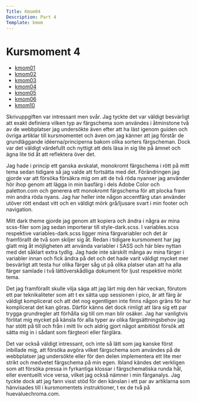```yaml
---
Title: Kmom04
Description: Part 4
Template: kmom
---
```


Kursmoment 4
==================

* [kmom01](kmom01)
* [kmom02](kmom02)
* [kmom03](kmom03)
* [kmom04](kmom04)
* [kmom05](kmom05)
* [kmom06](kmom06)
* [kmom10](kmom10)

Skrivuppgiften var intressant men svår. Jag tyckte det var väldigt besvärligt att exakt definiera vilken typ av färgschema som användes i åtminstone två av de webbplatser jag undersökte även efter att ha läst igenom guiden och övriga artiklar till kursmomentet och även om jag känner att jag förstår de grundläggande idéerna/principerna bakom olika sorters färgscheman. Dock var det väldigt värdefullt och nyttigt att dels läsa in sig lite på ämnet och ägna lite tid åt att reflektera över det.

Jag hade i princip ett ganska avskalat, monokromt färgschema i rött på mitt tema sedan tidigare så jag valde att fortsätta med det. Förändringen jag gjorde var att försöka försäkra mig om att de två röda nyanser jag använder hör ihop genom att lägga in min basfärg i dels Adobe Color och paletton.com och generera ett monokromt färgschema för att plocka fram min andra röda nyans. Jag har heller inte någon accentfärg utan använder utöver rött endast vitt och en väldigt mörk grå/ljusare svart i min footer och navigation.

Mitt dark theme gjorde jag genom att kopiera och ändra i några av mina scss-filer som jag sedan importerar till style-dark.scss. I variables.scss respektive variables-dark.scss ligger mina färgvariabler och det är framförallt de två som skiljer sig åt. Redan i tidigare kursmoment har jag glatt mig åt möjligheten att använda variabler i SASS och här blev nyttan med det såklart extra tydlig. Jag hade inte särskilt många av mina färger i variabler innan och fick ändra på det och det hade varit väldigt mycket mer besvärligt att testa hur olika färger såg ut på olika platser utan att ha alla färger samlade i två lättöverskådliga dokument för ljust respektive mörkt tema.

Det jag framförallt skulle vilja säga att jag lärt mig den här veckan, förutom ett par teknikaliteter som att t ex sätta upp sessionen i pico, är att färg är väldigt komplicerat och att det nog egentligen inte finns någon gräns för hur komplicerat det kan göras. Därför känns det dock rimligt att lära sig ett par trygga grundregler att förhålla sig till om man blir osäker. Jag har vanligtvis förlitat mig mycket på känsla för alla typer av olika färgsättningsbehov jag har stött på till och från i mitt liv och aldrig gjort något ambitiöst försök att sätta mig in i sådant som färgteori eller färglära. 

Det var också väldigt intressant, och inte så lätt som jag kanske först inbillade mig, att försöka avgöra vilket färgschema som användes på de webbplatser jag undersökte eller för den delen implementera ett lite mer strikt och medvetet färgschema på min egen. Ibland kändes det verkligen som att försöka pressa in fyrkantiga klossar i färgschematiska runda hål, eller eventuellt vice versa, vilket jag också nämner i min färganalys. Jag tyckte dock att jag fann visst stöd för den känslan i ett par av artiklarna som hänvisades till i kursmomentets instruktioner, t ex de två på huevaluechroma.com.
